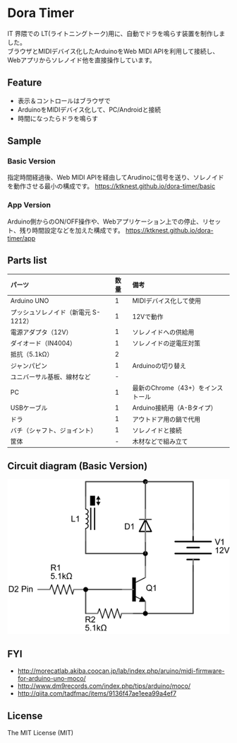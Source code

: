 # Dora Timer

IT 界隈での LT(ライトニングトーク)用に、自動でドラを鳴らす装置を制作しました。  
ブラウザとMIDIデバイス化したArduinoをWeb MIDI APIを利用して接続し、Webアプリからソレノイド他を直接操作しています。

## Feature
- 表示＆コントロールはブラウザで
- ArduinoをMIDIデバイス化して、PC/Androidと接続
- 時間になったらドラを鳴らす

## Sample
### Basic Version
指定時間経過後、Web MIDI APIを経由してArudinoに信号を送り、ソレノイドを動作させる最小の構成です。
https://ktknest.github.io/dora-timer/basic

### App Version
Arduino側からのON/OFF操作や、Webアプリケーション上での停止、リセット、残り時間設定などを加えた構成です。
https://ktknest.github.io/dora-timer/app

## Parts list

|パーツ|数量|備考|
|:--|:--|:--|
|Arduino UNO|1|MIDIデバイス化して使用|
|プッシュソレノイド（新電元 S-1212）|1|12Vで動作|
|電源アダプタ（12V）|1|ソレノイドへの供給用|
|ダイオード（IN4004）|1|ソレノイドの逆電圧対策|
|抵抗（5.1kΩ）|2|
|ジャンパピン|1|Arduinoの切り替え|
|ユニバーサル基板、線材など|-||
|PC|1|最新のChrome（43+）をインストール|
|USBケーブル|1|Arduino接続用（A-Bタイプ）|
|ドラ|1|アウトドア用の鍋で代用|
|バチ（シャフト、ジョイント）|1|ソレノイドと接続|
|筐体|-|木材などで組み立て|

## Circuit diagram (Basic Version)

![Circuit diagram](circuit-diagram.png)

## FYI
- http://morecatlab.akiba.coocan.jp/lab/index.php/aruino/midi-firmware-for-arduino-uno-moco/
- http://www.dm9records.com/index.php/tips/arduino/moco/
- http://qiita.com/tadfmac/items/9136f47ae1eea99a4ef7

## License
The MIT License (MIT)
